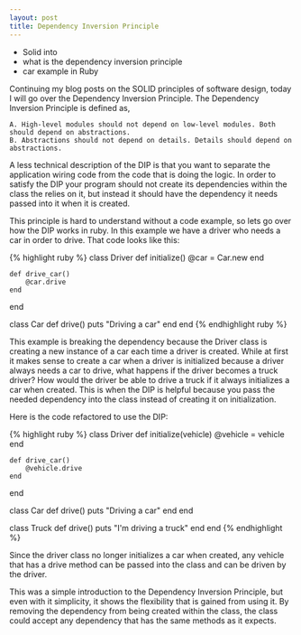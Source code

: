 ```yaml
---
layout: post
title: Dependency Inversion Principle
---
```


- Solid into
- what is the dependency inversion principle
- car example in Ruby


Continuing my blog posts on the SOLID principles of software design, today I will go over the Dependency Inversion Principle. The Dependency Inversion Principle is defined as, 

```
A. High-level modules should not depend on low-level modules. Both should depend on abstractions.
B. Abstractions should not depend on details. Details should depend on abstractions.
```
A less technical description of the DIP is that you want to separate the application wiring code from the code that is doing the logic. In order to satisfy the DIP your program should not create its dependencies within the class the relies on it, but instead it should have the dependency it needs passed into it when it is created.
	
This principle is hard to understand without a code example, so lets go over how the DIP works in ruby. In this example we have a driver who needs a car in order to drive. That code looks like this:

{% highlight ruby %}
class Driver
	def initialize()
		@car = Car.new
	end
		
	def drive_car()
		@car.drive
	end
end

class Car
	def drive()
		puts "Driving a car"
	end	
end
{% endhighlight ruby %}
This example is breaking the dependency  because the Driver class is creating a new instance of a car each time a driver is created. While at first it makes sense to create a car when a driver is initialized because a driver always needs a car to drive, what happens if the driver becomes a truck driver? How would the driver be able to drive a truck if it always initializes a car when created. This is when the DIP is helpful because you pass the needed dependency into the class instead of creating it on initialization. 

Here is the code refactored to use the DIP:

{% highlight ruby %}
class Driver
	def initialize(vehicle)
		@vehicle = vehicle
	end
		
	def drive_car()
		@vehicle.drive
	end
end

class Car
	def drive()
		puts "Driving a car"
	end	
end

class Truck
	def drive()
		puts "I'm driving a truck"
	end
end
{% endhighlight %}

Since the driver class no longer initializes a car when created, any vehicle that has a drive method can be passed into the class and can be driven by the driver.

This was a simple introduction to the Dependency Inversion Principle, but even with it simplicity, it shows the flexibility that is gained from using it. By removing the dependency from being created within the class, the class could accept any dependency that has the same methods as it expects.

